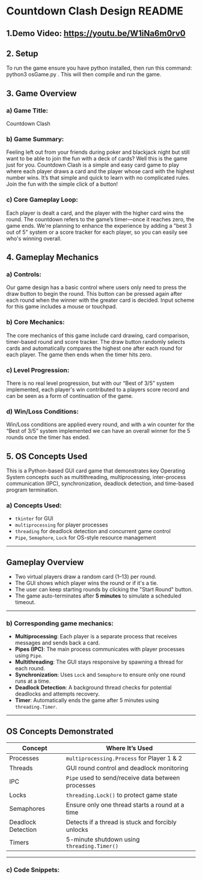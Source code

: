 # Countdown Clash Design README 

## 1.Demo Video: https://youtu.be/W1iNa6m0rv0

## 2. Setup
To run the game ensure you have python installed, then run this command: python3 osGame.py . This will then compile and run the game. 

## 3. Game Overview
### a) Game Title: 
Countdown Clash
### b) Game Summary: 
Feeling left out from your friends during poker and blackjack night but still want to be able to join the fun with a deck of cards? Well this is the game just for you. Countdown Clash is a simple and easy card game to play where each player draws a card and the player whose card with the highest number wins. It’s that simple and quick to learn with no complicated rules. Join the fun with the simple click of a button!
### c) Core Gameplay Loop: 
Each player is dealt a card, and the player with the higher card wins the round. The countdown refers to the game’s timer—once it reaches zero, the game ends. We're planning to enhance the experience by adding a "best 3 out of 5" system or a score tracker for each player, so you can easily see who's winning overall.

## 4. Gameplay Mechanics
### a) Controls: 
Our game design has a basic control where users only need to press the draw button to begin the round. This button can be pressed again after each round when the winner with the greater card is decided. Input scheme for this game includes a mouse or touchpad.
### b) Core Mechanics: 
The core mechanics of this game include card drawing, card comparison, timer-based round and score tracker. The draw button randomly selects cards and automatically compares the highest one after each round for each player. The game then ends when the timer hits zero.
### c) Level Progression: 
There is no real level progression, but with our “Best of 3/5” system implemented, each player's win contributed to a players score record and can be seen as a form of continuation of the game.
### d) Win/Loss Conditions: 
Win/Loss conditions are applied every round, and with a win counter for the “Best of 3/5” system implemented we can have an overall winner for the 5 rounds once the timer has ended.

## 5. OS Concepts Used
This is a Python-based GUI card game that demonstrates key Operating System concepts such as multithreading, multiprocessing, inter-process communication (IPC), synchronization, deadlock detection, and time-based program termination.

### a) Concepts Used:
- `tkinter` for GUI
- `multiprocessing` for player processes
- `threading` for deadlock detection and concurrent game control
- `Pipe`, `Semaphore`, `Lock` for OS-style resource management

---

## Gameplay Overview

- Two virtual players draw a random card (1–13) per round.
- The GUI shows which player wins the round or if it's a tie.
- The user can keep starting rounds by clicking the "Start Round" button.
- The game auto-terminates after **5 minutes** to simulate a scheduled timeout.

---

### b) Corresponding game mechanics:

- **Multiprocessing**: Each player is a separate process that receives messages and sends back a card.
- **Pipes (IPC)**: The main process communicates with player processes using `Pipe`.
- **Multithreading**: The GUI stays responsive by spawning a thread for each round.
- **Synchronization**: Uses `Lock` and `Semaphore` to ensure only one round runs at a time.
- **Deadlock Detection**: A background thread checks for potential deadlocks and attempts recovery.
- **Timer**: Automatically ends the game after 5 minutes using `threading.Timer`.

---

## OS Concepts Demonstrated

| Concept            | Where It’s Used                                    |
| ------------------ | -------------------------------------------------- |
| Processes          | `multiprocessing.Process` for Player 1 & 2         |
| Threads            | GUI round control and deadlock monitoring          |
| IPC                | `Pipe` used to send/receive data between processes |
| Locks              | `threading.Lock()` to protect game state           |
| Semaphores         | Ensure only one thread starts a round at a time    |
| Deadlock Detection | Detects if a thread is stuck and forcibly unlocks  |
| Timers             | 5-minute shutdown using `threading.Timer()`        |

---

### c) Code Snippets:

